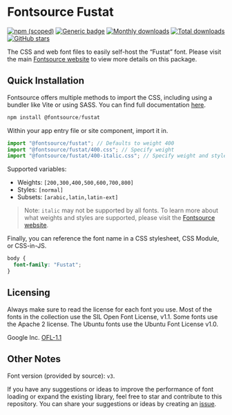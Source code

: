 # Fontsource Fustat

[![npm (scoped)](https://img.shields.io/npm/v/@fontsource/fustat?color=brightgreen)](https://www.npmjs.com/package/@fontsource/fustat) [![Generic badge](https://img.shields.io/badge/fontsource-passing-brightgreen)](https://github.com/fontsource/fontsource) [![Monthly downloads](https://badgen.net/npm/dm/@fontsource/fustat)](https://github.com/fontsource/fontsource) [![Total downloads](https://badgen.net/npm/dt/@fontsource/fustat)](https://github.com/fontsource/fontsource) [![GitHub stars](https://img.shields.io/github/stars/fontsource/fontsource.svg?style=social&label=Star)](https://github.com/fontsource/fontsource/stargazers)

The CSS and web font files to easily self-host the “Fustat” font. Please visit the main [Fontsource website](https://fontsource.org/fonts/fustat) to view more details on this package.

## Quick Installation

Fontsource offers multiple methods to import the CSS, including using a bundler like Vite or using SASS. You can find full documentation [here](https://fontsource.org/docs/getting-started/introduction).

```javascript
npm install @fontsource/fustat
```

Within your app entry file or site component, import it in.

```javascript
import "@fontsource/fustat"; // Defaults to weight 400
import "@fontsource/fustat/400.css"; // Specify weight
import "@fontsource/fustat/400-italic.css"; // Specify weight and style
```

Supported variables:
- Weights: `[200,300,400,500,600,700,800]`
- Styles: `[normal]`
- Subsets: `[arabic,latin,latin-ext]`

> Note: `italic` may not be supported by all fonts. To learn more about what weights and styles are supported, please visit the [Fontsource website](https://fontsource.org/fonts/fustat).

Finally, you can reference the font name in a CSS stylesheet, CSS Module, or CSS-in-JS.

```css
body {
  font-family: "Fustat";
}
```

## Licensing
Always make sure to read the license for each font you use. Most of the fonts in the collection use the SIL Open Font License, v1.1. Some fonts use the Apache 2 license. The Ubuntu fonts use the Ubuntu Font License v1.0.

Google Inc.
[OFL-1.1](http://scripts.sil.org/OFL)

## Other Notes
Font version (provided by source): `v3`.

If you have any suggestions or ideas to improve the performance of font loading or expand the existing library, feel free to star and contribute to this repository. You can share your suggestions or ideas by creating an [issue](https://github.com/fontsource/fontsource/issues).